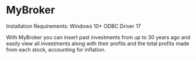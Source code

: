 # MyBroker
Installation Requirements:
Windows 10+
ODBC Driver 17

With MyBroker you can insert past investments from up to 30 years ago and easily view all investments along with their profits and the total profits made from each stock, accounting for inflation.


